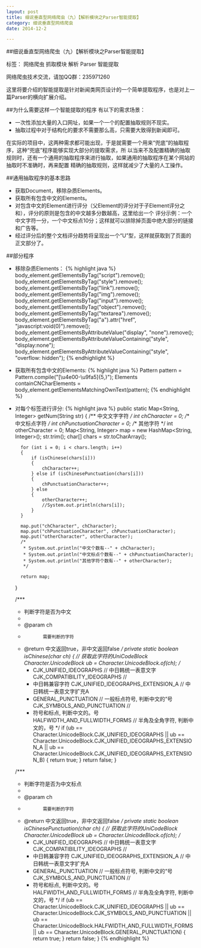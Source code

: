 ```yaml
---
layout: post
title: 细说垂直型网络爬虫（九）【解析模块之Parser智能提取】
category: 细说垂直型网络爬虫
date: 2014-12-2

---
```


##细说垂直型网络爬虫（九）【解析模块之Parser智能提取】

标签： 网络爬虫 抓取模块 解析 Parser 智能提取

网络爬虫技术交流，请加QQ群：235971260

这里将要介绍的智能提取是针对新闻类网页设计的一个简单提取程序，也是对上一篇Parser的横向扩展介绍。

##为什么需要这样一个智能提取的程序
有以下的需求场景：

>
- 一次性添加大量的入口网址，如果一个一个的配置抽取规则不现实。
- 抽取过程中对于结构化的要求不需要那么高，只需要大致得到新闻即可。

<!-- more -->
在实际的项目中，这两种需求都可能出现，于是就需要一个用来“兜底”的抽取程序，这种“兜底”程序能够实现大部分的提取需求，所
以当来不及配置精确的抽取规则时，还有一个通用的抽取程序来进行抽取，如果通用的抽取程序在某个网站的抽取时不准确时，再来配置
精确的抽取规则，这样就减少了大量的人工操作。

##通用抽取程序的基本思路
>
- 获取Document，移除杂质Elements。
- 获取所有包含中文的Elements。
- 对包含中文的Element进行评分（父Element的评分对于子Element评分之和），评分的原则是包含的中文越多分数越高，这里给出一个
评分示例：一个中文字符一分，一个中文标点10分；这样就可以排除掉页面中绝大部分的链接和广告等。
- 经过评分后的整个文档评分趋势将呈现出一个“U”型，这样就获取到了页面的正文部分了。

##部分程序
>
- 移除杂质Elements：
{% highlight java %}
body_element.getElementsByTag("script").remove();
body_element.getElementsByTag("style").remove();
body_element.getElementsByTag("link").remove();
body_element.getElementsByTag("img").remove();
body_element.getElementsByTag("input").remove();
body_element.getElementsByTag("object").remove();
body_element.getElementsByTag("textarea").remove();
body_element.getElementsByTag("a").attr("href", "javascript:void(0)").remove();
body_element.getElementsByAttributeValue("display", "none").remove();
body_element.getElementsByAttributeValueContaining("style", "display:none");
body_element.getElementsByAttributeValueContaining("style", "overflow: hidden");
{% endhighlight %}

- 获取所有包含中文的Elements:
{% highlight java %}
Pattern pattern = Pattern.compile("[\u4e00-\u9fa5]{5,}");
Elements containCNCharElements = body_element.getElementsMatchingOwnText(pattern);
{% endhighlight %}

- 对每个标签进行评分:
{% highlight java %}
public static Map<String, Integer> getNum(String str)
	{
		/** 中文文字字符 */
		int chCharacter = 0;
		/** 中文标点字符 */
		int chPunctuationCharacter = 0;
		/** 其他字符 */
		int otherCharacter = 0;
		Map<String, Integer> map = new HashMap<String, Integer>();
		str.trim();
		char[] chars = str.toCharArray();

		for (int i = 0; i < chars.length; i++)
		{
			if (isChinese(chars[i]))
			{
				chCharacter++;
			} else if (isChinesePunctuation(chars[i]))
			{
				chPunctuationCharacter++;
			} else
			{
				otherCharacter++;
				//System.out.println(chars[i]);
			}
		}

		map.put("chCharacter", chCharacter);
		map.put("chPunctuationCharacter", chPunctuationCharacter);
		map.put("otherCharacter", otherCharacter);
		/*
		 * System.out.println("中文个数有--" + chCharacter);
		 * System.out.println("中文标点个数有--" + chPunctuationCharacter);
		 * System.out.println("其他字符个数有--" + otherCharacter);
		 */

		return map;
	}

	/***
	 * 判断字符是否为中文
	 *
	 * @param ch
	 *            需要判断的字符
	 * @return 中文返回true，非中文返回false
	 */
	private static boolean isChinese(char ch)
	{
		// 获取此字符的UniCodeBlock
		Character.UnicodeBlock ub = Character.UnicodeBlock.of(ch);
		/*
		 * CJK_UNIFIED_IDEOGRAPHS // 中日韩统一表意文字 CJK_COMPATIBILITY_IDEOGRAPHS //
		 * 中日韩兼容字符 CJK_UNIFIED_IDEOGRAPHS_EXTENSION_A // 中日韩统一表意文字扩充A
		 * GENERAL_PUNCTUATION // 一般标点符号, 判断中文的“号 CJK_SYMBOLS_AND_PUNCTUATION //
		 * 符号和标点, 判断中文的。号 HALFWIDTH_AND_FULLWIDTH_FORMS // 半角及全角字符, 判断中文的，号
		 */
		if (ub == Character.UnicodeBlock.CJK_UNIFIED_IDEOGRAPHS || ub == Character.UnicodeBlock.CJK_UNIFIED_IDEOGRAPHS_EXTENSION_A
				|| ub == Character.UnicodeBlock.CJK_UNIFIED_IDEOGRAPHS_EXTENSION_B)
		{
			return true;
		}
		return false;
	}

	/***
	 * 判断字符是否为中文标点
	 *
	 * @param ch
	 *            需要判断的字符
	 * @return 中文返回true，非中文返回false
	 */
	private static boolean isChinesePunctuation(char ch)
	{
		// 获取此字符的UniCodeBlock
		Character.UnicodeBlock ub = Character.UnicodeBlock.of(ch);
		/*
		 * CJK_UNIFIED_IDEOGRAPHS // 中日韩统一表意文字 CJK_COMPATIBILITY_IDEOGRAPHS //
		 * 中日韩兼容字符 CJK_UNIFIED_IDEOGRAPHS_EXTENSION_A // 中日韩统一表意文字扩充A
		 * GENERAL_PUNCTUATION // 一般标点符号, 判断中文的“号 CJK_SYMBOLS_AND_PUNCTUATION //
		 * 符号和标点, 判断中文的。号 HALFWIDTH_AND_FULLWIDTH_FORMS // 半角及全角字符, 判断中文的，号
		 */
		if (ub == Character.UnicodeBlock.CJK_UNIFIED_IDEOGRAPHS || ub == Character.UnicodeBlock.CJK_SYMBOLS_AND_PUNCTUATION
				|| ub == Character.UnicodeBlock.HALFWIDTH_AND_FULLWIDTH_FORMS || ub == Character.UnicodeBlock.GENERAL_PUNCTUATION)
		{
			return true;
		}
		return false;
	}
{% endhighlight %}







